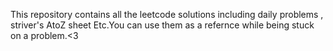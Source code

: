 This repository contains all the leetcode solutions including daily problems , striver's AtoZ sheet Etc.You can use them as a refernce while being stuck on a problem.<3 
